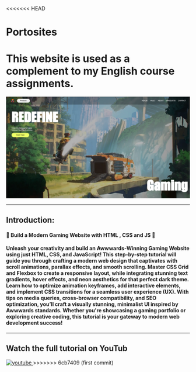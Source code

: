 <<<<<<< HEAD
# Portosites
This website is used as a complement to my English course assignments.
=======

<a href="https://youtu.be/ukMPKm3cLns?si=4My0MgQvuzVTkHGN" target="_blank">
  <img src="./img/thumbnail.png" alt="Thumbnail"/>
</a>


---
## Introduction: 
#### 🚀 Build a Modern Gaming Website with HTML , CSS and JS 🌟

#### Unleash your creativity and build an Awwwards-Winning Gaming Website using just HTML, CSS, and JavaScript! This step-by-step tutorial will guide you through crafting a modern web design that captivates with scroll animations, parallax effects, and smooth scrolling. Master CSS Grid and Flexbox to create a responsive layout, while integrating stunning text gradients, hover effects, and neon aesthetics for that perfect dark theme. Learn how to optimize animation keyframes, add interactive elements, and implement CSS transitions for a seamless user experience (UX). With tips on media queries, cross-browser compatibility, and SEO optimization, you’ll craft a visually stunning, minimalist UI inspired by Awwwards standards. Whether you're showcasing a gaming portfolio or exploring creative coding, this tutorial is your gateway to modern web development success!


---
## Watch the full tutorial on YouTub
<a href="https://youtu.be/ukMPKm3cLns?si=4My0MgQvuzVTkHGN">
  <img src="./img/youtube-ligo.png" alt="youtube"/>
</a>
>>>>>>> 6cb7409 (first commit)
